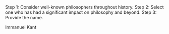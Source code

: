 Step 1: Consider well-known philosophers throughout history.
Step 2: Select one who has had a significant impact on philosophy and beyond.
Step 3: Provide the name.

<answer>Immanuel Kant</answer>